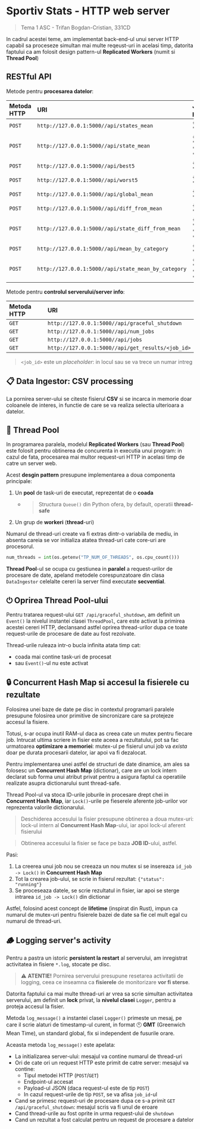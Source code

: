 # Sportiv Stats - HTTP web server

> Tema 1 ASC - Trifan Bogdan-Cristian, 331CD

In cadrul acestei teme, am implementat back-end-ul unui server HTTP
capabil sa proceseze simultan mai multe reqeust-uri in acelasi timp,
datorita faptului ca am folosit design pattern-ul **Replicated Workers** (numit si **Thread Pool**)


## RESTful API


Metode pentru **procesarea datelor**:

| Metoda HTTP | URI | JSON payload |
| :--- | :--- | :--- |
| `POST` | `http://127.0.0.1:5000//api/states_mean` | `{"question": "..."}` |
| `POST` | `http://127.0.0.1:5000//api/state_mean` | `{"question": "...", "state": "..."}` |
| `POST` | `http://127.0.0.1:5000//api/best5` | `{"question": "..."}` |
| `POST` | `http://127.0.0.1:5000//api/worst5` | `{"question": "..."}` |
| `POST` | `http://127.0.0.1:5000//api/global_mean` | `{"question": "..."}` |
| `POST` | `http://127.0.0.1:5000//api/diff_from_mean` | `{"question": "..."}` |
| `POST` | `http://127.0.0.1:5000//api/state_diff_from_mean` | `{"question": "...", "state": "..."}` |
| `POST` | `http://127.0.0.1:5000//api/mean_by_category` | `{"question": "..."}` |
| `POST` | `http://127.0.0.1:5000//api/state_mean_by_category` | `{"question": "...", "state": "..."}` |

Metode pentru **controlul serverului/server info**:

| Metoda HTTP | URI |
| :--- | :--- |
| `GET` | `http://127.0.0.1:5000//api/graceful_shutdown` |
| `GET` | `http://127.0.0.1:5000//api/num_jobs` |
| `GET` | `http://127.0.0.1:5000//api/jobs` |
| `GET` | `http://127.0.0.1:5000//api/get_results/<job_id>` |

> `<job_id>` este un *placeholder*: in locul sau se va trece un numar intreg


## 📋 Data Ingestor: CSV processing

La pornirea server-ului se citeste fisierul **CSV**
si se incarca in memorie doar coloanele de interes,
in functie de care se va realiza selectia ulterioara a datelor.

<!-- TODO: continua descrierea -->


## 🧵 Thread Pool

In programarea paralela, modelul **Replicated Workers** (sau **Thread Pool**)
este folosit pentru obtinerea de concurenta in executia unui program:
in cazul de fata, procesarea mai multor request-uri HTTP in acelasi timp de catre un server web.



Acest **desgin pattern** presupune implementarea a doua componenta principale:
1. Un **pool** de task-uri de executat, reprezentat de o **coada**
    - > Structura `Queue()` din Python ofera, by default, operatii **thread-safe**
2. Un grup de **workeri** (**thread**-uri)


Numarul de thread-uri create va fi extras dintr-o variabila de mediu,
in absenta careia se vor initializa atatea thread-uri cate core-uri are procesorul.

```py
num_threads = int(os.getenv("TP_NUM_OF_THREADS", os.cpu_count()))
```


**Thread Pool**-ul se ocupa cu gestiunea in **paralel** a request-urilor de procesare de date,
apeland metodele corespunzatoare din clasa `DataIngestor`
celelalte cereri la server fiind executate **secvential**.


## ⏻  Oprirea Thread Pool-ului


Pentru tratarea request-ului `GET /api/graceful_shutdown`,
am definit un `Event()` la nivelul instantei clasei `ThreadPool`,
care este activat la primirea acestei cereri HTTP,
declansand astfel oprirea thread-urilor dupa ce toate request-urile de procesare de date au fost rezolvate.

Thread-urile ruleaza intr-o bucla infinita atata timp cat:
- coada mai contine task-uri de procesat
- sau `Event()`-ul nu este activat




## 🔒 Concurrent Hash Map si accesul la fisierele cu rezultate

Folosirea unei baze de date pe disc in contextul programarii paralele
presupune folosirea unor primitive de sincronizare care sa protejeze accesul la fisiere.

Totusi, s-ar ocupa inutil RAM-ul daca as creea cate un mutex pentru fiecare job.
Intrucat ultima scriere in fisier este aceea a rezultatului,
pot sa fac urmatoarea **optimizare a memoriei**:
mutex-ul pe fisierul unui job va *exista* doar pe durata procesarii datelor,
iar apoi va fi dezalocat.

Pentru implementarea unei astfel de structuri de date dinamice,
am ales sa folosesc un **Concurrent Hash Map** (dictionar),
care are un lock intern declarat sub forma unui atribut privat
pentru a asigura faptul ca operatiile realizate asupra dictionarului sunt thread-safe.

Thread Pool-ul va stoca ID-urile joburile in procesare drept chei in **Concurrent Hash Map**,
iar `Lock()`-urile pe fieserele aferente job-urilor vor reprezenta valorile dictionarului.

> Deschiderea accesului la fisier presupune obtinerea a doua mutex-uri:
> lock-ul intern al **Concurrent Hash Map**-ului, iar apoi lock-ul aferent fisierului

> Obtinerea accesului la fisier se face pe baza **JOB ID**-ului, astfel.

Pasi:
1. La creerea unui job nou se creeaza un nou mutex si se insereaza `id_job -> Lock()` in **Concurrent Hash Map**
2. Tot la crearea job-ului, se scrie in fisierul rezultat: `{"status": "running"}`
3. Se proceseaza datele, se scrie rezultatul in fisier, iar apoi se sterge intrarea `id_job -> Lock()` din dictionar


Astfel, folosind acest concept de **lifetime** (inspirat din Rust),
impun ca numarul de mutex-uri pentru fisierele bazei de date
sa fie cel mult egal cu numarul de thread-uri.


## 🪵 Logging server's activity

Pentru a pastra un istoric **persistent la restart** al serverului,
am inregistrat activitatea in fisiere `*.log`, stocate pe disc.

> ⚠️ **ATENTIE!** Pornirea serverului presupune resetarea activitatii de logging,
> ceea ce inseamna ca **fisierele** de monitorizare **vor fi sterse**.

Datorita faptului ca mai multe thread-uri ar vrea sa scrie simultan activitatea serverului,
am definit un **lock** privat, la **nivelul clasei** `Logger`,
pentru a proteja accesul la fisier.

Metoda `log_message()` a instantei clasei `Logger()` primeste un mesaj,
pe care il scrie alaturi de timestamp-ul curent,
in format 🕚 **GMT** (Greenwich Mean Time), un standard global, fix si independent de fusurile orare.

Aceasta metoda `log_message()` este apelata:
- La initializarea server-ului: mesajul va contine numarul de thread-uri
- Ori de cate ori un request HTTP este primit de catre server:
    mesajul va contine:
    - Tipul metodei HTTP (`POST`/`GET`)
    - Endpoint-ul accesat
    - Payload-ul JSON (daca request-ul este de tip `POST`)
    - In cazul request-urile de tip `POST`, se va afisa `job_id`-ul
- Cand se primesc request-uri de procesare dupa ce s-a primit `GET /api/graceful_shutdown`:
    mesajul scris va fi unul de eroare
- Cand thread-urile au fost oprite in urma request-ului de `shutdown`
- Cand un rezultat a fost calculat pentru un request de procesare a datelor

<!-- TODO: continua descrierea -->